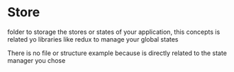# Store

folder to storage the stores or states of your application, this concepts is related yo libraries like redux to manage your global states

There is no file or structure example because is directly related to the state manager you chose
